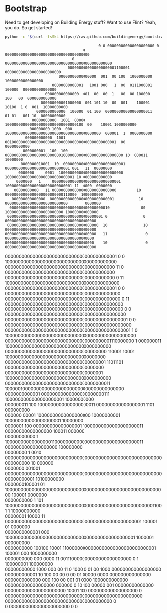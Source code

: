 Bootstrap
=========

Need to get developing on Building Energy stuff?  Want to use Flint?  Yeah, you do.  So get started!

```bash
python -c "$(curl -fsSkL https://raw.github.com/buildingenergy/bootstrap/master/bootstrap.py)"
```


                                              0 0 000000000000000000000 0                                               
                                       0 00000000000000000000000000000000000000                                         
                                  0 000000000000000000000000000000000000000000000000                                    
                                0000000000000000000001100001   0000000000000000000000000                                
                            00000000000000000  001  00 100  1000000000    10000000000000000                             
                         00000000000001   1001 000   1  00  0111000001 100000  000000000000000                          
                      000000000000000  001  00  00  1   00  00 100000    100   00  0000000000000                        
                    000000000001000000  001 101 10  00  001    100001 10100  1 0  001  10000000000                      
                  0000000000000  100000  01 100  000000000000000000011   01 01   001 10  00000000000                    
                00000000000  1001  00000   10000000000000000000000000000000100  00    10001 1000000000                  
               000000000 1000  000    1000000000000000000000000000000000000000000  000001  1  0000000000                
             000000000000  1001  00100000000000000000000000000000000000000000000001  00       00000000000               
            0000000001  100  100 00000000000000000000000001000000000000000000000000000 10  000011 10000000              
           0000000010001  10  0000000000000000000000000001  00000000000000000000000000001 001   11  00000000            
          0000000     0001  10000000000000000000000000000    1000000000000000000000000000001 10 0000000000000           
         0000000   1     0000000000000000000000000000001      100000000000000000000000000001 11  0000  0000000          
        00000000000   11 00000000000000000000000000000         10  00000000000000000000000000110000  1000000000         
       000000000000000  00000000000000000000000000001           10   0000000000000000000000000000        0000000        
      000000000000000000000000000000000000000000010              00   10000000000000000000000000 100000000000000        
     0000000000000000000000000000000000000000001 0                0     00000000000000000000000000000000000000000       
     00000000000000000000000000000000000000000  10                10     00000000000000000000000000000000000000000      
    00000000000000000000000000000000000000000   11                 0      0000000000000000000000000000000000000000      
    0000000000000000000000000000000000000000    10                 0      00000000000000000000000000000000000000000     
   00000000000000000000000000000000000000001     0                 0      10000000000000000000000000000000000000000     
   0000000000000000000000000000000000000000      11                0       0000000000000000000000000000000000000000     
   0000000000000000000000000000000000000000       0               11      100000000000000000000000000000000000000000    
   00000000000000000000000000000000000000001       0              0       000000000000000000000000000000000000000000    
  000000000000000000000000000000000000000000        0            11      0000000000000000000000000000000000000000000    
  0000000000000000000000000000000000000000000        0           0      00000000000000000000000000000000000000000000    
  000000000000000000000000000000000000000000001       0         0     0000000000000000000000000000000000000000000000    
   0000000000000000000000000000000000000000000001      1       0    100000000000000000000000000000000000000000000000    
   000000000000000000000000000000000000001110000000           1   000000011  100000000000000000000000000000000000000    
   0000000000000000000000000000000000000         110001        10001          1000000000000000000000000000000000000     
   0000000000000000000000000000000000001               11011101                000000000000000000000000000000000000     
    000000000000000000000000000000000001                                    100000000000000000000000000000000000000     
    000000000000000000000000000000000000011                           10000010000000000000000000000000000000000000      
     0000000000001   00000000000000000000000111                              1000000000000000000001    10000000000      
     000000011   100 1000000000000000000011                                     000000000000000001 1101 000000000       
      000000  00001  10000000000000000000             10000000001              100000000000000000001    10000000        
       0000001     100  000000000000000001      10000000000000000000011        00000000000000000   100011 000000        
        00000000000   1  1000000000000000011000000000000000000000000000000011 0000000000000000000     100000000         
        00000000   1  0010 000000000000000000000000000000000000000000000000000000000000000000       10  000000          
          0000000  001001  00000000000000000000000000000000000000000000000000000000000000000001   10100000000           
           0000000100001  01  10000000000000000000000000000000000000000000000000000000000   100001   0000000            
            0000000000  1   101 10000000000000000000000000000000000000000000000000000011001 1   10000000000             
              00000001  10000  11  00000000000000000000000000000000000000000000000001 100001   01 0000000               
               0000000000001    000  100000000000000000000000000000000000000000000001 1000001  000000000                
                0000000000  100100  10001 11000000000000000000000000000000001   100001  000 1000000000                  
                  0000000000  000  0000  11  001110000000000000000000000  0 1  100000001   100000000                    
                     00000000000  1000  000  00 11  0  1000  0     01  00 1000  000000000000000000                      
                      000000000001  10 100  00  00  0   00   01 00000      0000  000000000000000                        
                         0000000000000     000    100        00    001 01   0000 1000000000000                          
                           000000000000000000  000000  0 10 100  00000  001 00000000000000                              
                               0000000000000000000000 10001 100     000000000000000000 0                                
                                  00000000000000000000000000000000000000000000000000                                    
                                       000000000000000000000000000000000000000 0                                        
                                             0 0000000000000000000000 0 0                                               
                                                                                                                        
                                                                                                                        
                                                                                                                        